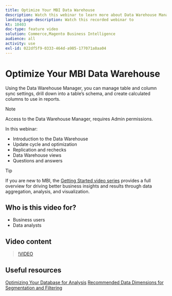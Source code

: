 ```yaml
---
title: Optimize Your MBI Data Warehouse
description: Watch this webinar to learn more about Data Warehouse Manager.
landing-page-description: Watch this recorded webinar to
kt: 10403
doc-type: feature video
solution: Commerce,Magento Business Intelligence
audience: all
activity: use
exl-id: 022df5f9-0333-464d-a985-177071a8aa04
---
```

# Optimize Your MBI Data Warehouse

Using the Data Warehouse Manager, you can manage table and column sync settings, drill down into a table’s schema, and create calculated columns to use in reports.

>[!NOTE]
>
>Access to the Data Warehouse Manager, requires Admin permissions.

In this webinar:

- Introduction to the Data Warehouse
- Update cycle and optimization
- Replication and rechecks
- Data Warehouse views
- Questions and answers

>[!TIP]
>
>If you are new to MBI, the [Getting Started video series](./../1-overview.md) provides a full overview for driving better business insights and results through data aggregation, analysis, and visualization.

## Who is this video for?

- Business users
- Data analysts

## Video content

>[!VIDEO](https://video.tv.adobe.com/v/342562?quality=12&learn=on)

## Useful resources

[Optimizing Your Database for Analysis](https://docs.magento.com/mbi/best-practices/opt-db-analysis.html)
[Recommended Data Dimensions for Segmentation and Filtering](https://docs.magento.com/mbi/best-practices/segment-filter.html)
